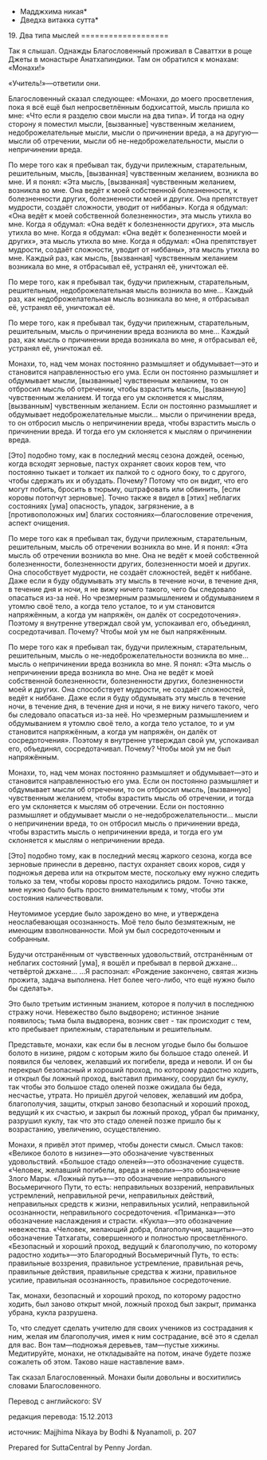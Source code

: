 * Мадджхима никая*
* Дведха витакка сутта*

19\. Два типа мыслей
\=\=\=\=\=\=\=\=\=\=\=\=\=\=\=\=\=\=\=

Так я слышал\. Однажды Благословенный проживал в Саваттхи в роще Джеты в монастыре Анатхапиндики\. Там он обратился к монахам: «Монахи\!»

«Учитель\!»—ответили они\.

Благословенный сказал следующее: «Монахи, до моего просветления, пока я всё ещё был непросветлённым бодхисаттой, мысль пришла ко мне: «Что если я разделю свои мысли на два типа»\. И тогда на одну сторону я поместил мысли, \[вызванные\] чувственным желанием, недоброжелательные мысли, мысли о причинении вреда, а на другую—мысли об отречении, мысли об не\-недоброжелательности, мысли о непричинении вреда\.

По мере того как я пребывал так, будучи прилежным, старательным, решительным, мысль, \[вызванная\] чувственным желанием, возникла во мне\. И я понял: «Эта мысль, \[вызванная\] чувственным желанием, возникла во мне\. Она ведёт к моей собственной болезненности, к болезненности других, болезненности моей и других\. Она препятствует мудрости, создаёт сложности, уводит от ниббаны»\. Когда я обдумал: «Она ведёт к моей собственной болезненности», эта мысль утихла во мне\. Когда я обдумал: «Она ведёт к болезненности других», эта мысль утихла во мне\. Когда я обдумал: «Она ведёт к болезненности моей и других», эта мысль утихла во мне\. Когда я обдумал: «Она препятствует мудрости, создаёт сложности, уводит от ниббаны», эта мысль утихла во мне\. Каждый раз, как мысль, \[вызванная\] чувственным желанием возникала во мне, я отбрасывал её, устранял её, уничтожал её\.

По мере того, как я пребывал так, будучи прилежным, старательным, решительным, недоброжелательная мысль возникла во мне… Каждый раз, как недоброжелательная мысль возникала во мне, я отбрасывал её, устранял её, уничтожал её\.

По мере того, как я пребывал так, будучи прилежным, старательным, решительным, мысль о причинении вреда возникла во мне… Каждый раз, как мысль о причинении вреда возникала во мне, я отбрасывал её, устранял её, уничтожал её\.

Монахи, то, над чем монах постоянно размышляет и обдумывает—это и становится направленностью его ума\. Если он постоянно размышляет и обдумывает мысли, \[вызванные\] чувственным желанием, то он отбросил мысль об отречении, чтобы взрастить мысль, \[вызванную\] чувственным желанием\. И тогда его ум склоняется к мыслям, \[вызванным\] чувственным желанием\. Если он постоянно размышляет и обдумывает недоброжелательные мысли… мысли о причинении вреда, то он отбросил мысль о непричинении вреда, чтобы взрастить мысль о причинении вреда\. И тогда его ум склоняется к мыслям о причинении вреда\.

\[Это\] подобно тому, как в последний месяц сезона дождей, осенью, когда всходят зерновые, пастух охраняет своих коров тем, что постоянно тыкает и толкает их палкой то с одного боку, то с другого, чтобы сдержать их и обуздать\. Почему? Потому что он видит, что его могут побить, бросить в тюрьму, оштрафовать или обвинить, \[если коровы потопчут зерновые\]\. Точно также я видел в \[этих\] неблагих состояниях \[ума\] опасность, упадок, загрязнение, а в \[противоположных им\] благих состояниях—благословение отречения, аспект очищения\.

По мере того как я пребывал так, будучи прилежным, старательным, решительным, мысль об отречении возникла во мне\. И я понял: «Эта мысль об отречении возникла во мне\. Она не ведёт к моей собственной болезненности, болезненности других, болезненности моей и других\. Она способствует мудрости, не создаёт сложностей, ведёт к ниббане\. Даже если я буду обдумывать эту мысль в течение ночи, в течение дня, в течение дня и ночи, я не вижу ничего такого, чего бы следовало опасаться из\-за неё\. Но чрезмерным размышлением и обдумыванием я утомлю своё тело, а когда тело усталое, то и ум становится напряжённым, а когда ум напряжён, он далёк от сосредоточения»\. Поэтому я внутренне утверждал свой ум, успокаивал его, объединял, сосредотачивал\. Почему? Чтобы мой ум не был напряжённым\.

По мере того как я пребывал так, будучи прилежным, старательным, решительным, мысль о не\-недоброжелательности возникла во мне… мысль о непричинении вреда возникла во мне\. Я понял: «Эта мысль о непричинении вреда возникла во мне\. Она не ведёт к моей собственной болезненности, болезненности других, болезненности моей и других\. Она способствует мудрости, не создаёт сложностей, ведёт к ниббане\. Даже если я буду обдумывать эту мысль в течение ночи, в течение дня, в течение дня и ночи, я не вижу ничего такого, чего бы следовало опасаться из\-за неё\. Но чрезмерным размышлением и обдумыванием я утомлю своё тело, а когда тело усталое, то и ум становится напряжённым, а когда ум напряжён, он далёк от сосредоточения»\. Поэтому я внутренне утверждал свой ум, успокаивал его, объединял, сосредотачивал\. Почему? Чтобы мой ум не был напряжённым\.

Монахи, то, над чем монах постоянно размышляет и обдумывает—это и становится направленностью его ума\. Если он постоянно размышляет и обдумывает мысли об отречении, то он отбросил мысль, \[вызванную\] чувственным желанием, чтобы взрастить мысль об отречении, и тогда его ум склоняется к мыслям об отречении\. Если он постоянно размышляет и обдумывает мысли о не\-недоброжелательности… мысли о непричинении вреда, то он отбросил мысль о причинении вреда, чтобы взрастить мысль о непричинении вреда, и тогда его ум склоняется к мыслям о непричинении вреда\.

\[Это\] подобно тому, как в последний месяц жаркого сезона, когда все зерновые принесли в деревню, пастух охраняет своих коров, сидя у подножья дерева или на открытом месте, поскольку ему нужно следить только за тем, чтобы коровы просто находились рядом\. Точно также, мне нужно было быть просто внимательным к тому, чтобы эти состояния наличествовали\.

Неутомимое усердие было зарождено во мне, и утверждена неослабевающая осознанность\. Моё тело было безмятежным, не имеющим взволнованности\. Мой ум был сосредоточенным и собранным\.

Будучи отстранённым от чувственных удовольствий, отстранённым от неблагих состояний \[ума\], я вошёл и пребывал в первой джхане… четвёртой джхане… …Я распознал: «Рождение закончено, святая жизнь прожита, задача выполнена\. Нет более чего\-либо, что ещё нужно было бы сделать»\.

Это было третьим истинным знанием, которое я получил в последнюю стражу ночи\. Невежество было выдворено; истинное знание появилось; тьма была выдворена, возник свет \- так происходит с тем, кто пребывает прилежным, старательным и решительным\.

Представьте, монахи, как если бы в лесном угодье было бы большое болото в низине, рядом с которым жило бы большое стадо оленей\. И появился бы человек, желавший их погибели, вреда и неволи\. И он бы перекрыл безопасный и хороший проход, по которому радостно ходить, и открыл бы ложный проход, выставил приманку, соорудил бы куклу, так чтобы это большое стадо оленей позже ожидала бы беда, несчастье, утрата\. Но пришёл другой человек, желавший им добра, благополучия, защиты, открыл заново безопасный и хороший проход, ведущий к их счастью, и закрыл бы ложный проход, убрал бы приманку, разрушил куклу, так что это стадо оленей позже пришло бы к возрастанию, увеличению, осуществлению\.

Монахи, я привёл этот пример, чтобы донести смысл\. Смысл таков: «Великое болото в низине»—это обозначение чувственных удовольствий\. «Большое стадо оленей»—это обозначение существ\. «Человек, желавший погибели, вреда и неволи»—это обозначение Злого Мары\. «Ложный путь»—это обозначение неправильного Восьмеричного Пути, то есть: неправильных воззрений, неправильных устремлений, неправильной речи, неправильных действий, неправильных средств к жизни, неправильных усилий, неправильной осознанности, неправильного сосредоточения\. «Приманка»—это обозначение наслаждения и страсти\. «Кукла»—это обозначение невежества\. «Человек, желающий добра, благополучия, защиты»—это обозначение Татхагаты, совершенного и полностью просветлённого\. «Безопасный и хороший проход, ведущий к благополучию, по которому радостно ходить»—это Благородный Восьмеричный Путь, то есть: правильные воззрения, правильное устремление, правильная речь, правильные действия, правильные средства к жизни, правильное усилие, правильная осознанность, правильное сосредоточение\.

Так, монахи, безопасный и хороший проход, по которому радостно ходить, был заново открыт мной, ложный проход был закрыт, приманка убрана, кукла разрушена\.

То, что следует сделать учителю для своих учеников из сострадания к ним, желая им благополучия, имея к ним сострадание, всё это я сделал для вас\. Вон там—подножья деревьев, там—пустые хижины\. Медитируйте, монахи, не откладывайте на потом, иначе будете позже сожалеть об этом\. Таково наше наставление вам»\.

Так сказал Благословенный\. Монахи были довольны и восхитились словами Благословенного\.

Перевод с английского: SV

редакция перевода: 15\.12\.2013

источник: Majjhima Nikaya by Bodhi & Nyanamoli, p\. 207

Prepared for SuttaCentral by Penny Jordan\.